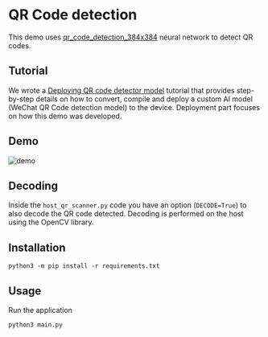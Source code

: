# QR Code detection

This demo uses [qr_code_detection_384x384](https://github.com/luxonis/depthai-model-zoo/tree/main/models/qr_code_detection_384x384) neural network to detect QR codes.

## Tutorial

We wrote a [Deploying QR code detector model](https://docs.luxonis.com/en/latest/pages/tutorials/deploying-custom-model/#qr-code-detector) tutorial that provides step-by-step details on how to convert, compile and deploy a custom AI model (WeChat QR Code detection model) to the device. Deployment part focuses on how this demo was developed.

## Demo

![demo](https://user-images.githubusercontent.com/18037362/173070218-5a069728-f365-4fa1-869f-ef871b90a7f7.gif)

## Decoding

Inside the `host_qr_scanner.py` code you have an option (`DECODE=True`) to also decode the QR code detected. Decoding is performed on the host using the OpenCV library.

## Installation

```
python3 -m pip install -r requirements.txt
```

## Usage

Run the application

```
python3 main.py
```
